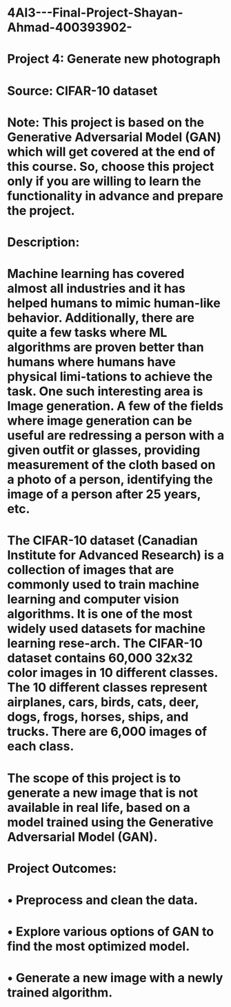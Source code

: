 # 4AI3---Final-Project-Shayan-Ahmad-400393902-

# Project 4: Generate new photograph
# Source: CIFAR-10 dataset

# Note: This project is based on the Generative Adversarial Model (GAN) which will get covered at the end of this course. So, choose this project only if you are willing to learn the functionality in advance and prepare the project.


# Description:
# Machine learning has covered almost all industries and it has helped humans to mimic human-like behavior. Additionally, there are quite a few tasks where ML algorithms are proven better than humans where humans have physical limi-tations to achieve the task. One such interesting area is Image generation. A few of the fields where image generation can be useful are redressing a person with a given outfit or glasses, providing measurement of the cloth based on a photo of a person, identifying the image of a person after 25 years, etc.

# The CIFAR-10 dataset (Canadian Institute for Advanced Research) is a collection of images that are commonly used to train machine learning and computer vision algorithms. It is one of the most widely used datasets for machine learning rese-arch. The CIFAR-10 dataset contains 60,000 32x32 color images in 10 different classes. The 10 different classes represent airplanes, cars, birds, cats, deer, dogs, frogs, horses, ships, and trucks. There are 6,000 images of each class.

# The scope of this project is to generate a new image that is not available in real life, based on a model trained using the Generative Adversarial Model (GAN).


# Project Outcomes:
# • Preprocess and clean the data.
# • Explore various options of GAN to find the most optimized model.
# • Generate a new image with a newly trained algorithm.
